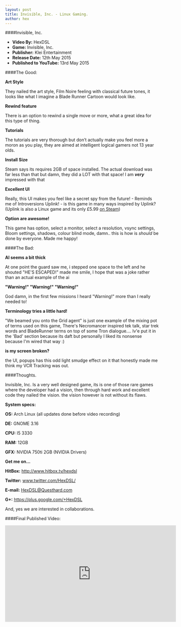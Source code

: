 ```yaml
---
layout: post
title: Invisible, Inc. - Linux Gaming.
author: hex
---
```


####Invisible, Inc.
* **Video By:**					HexDSL
* **Game:** 						Invisible, Inc.
* **Publisher:** 					Klei Entertainment
* **Release Date:** 				12th May 2015
* **Published to YouTube:** 		13rd May 2015

####The Good:

**Art Style**

They nailed the art style, Film Noire feeling with classical future tones, it looks like what I imagine a Blade Runner Cartoon would look like.

**Rewind feature**

There is an option to rewind a single move or more, what a great idea for this type of thing. 

**Tutorials**

The tutorials are very thorough but don’t actually make you feel more a moron as you play, they are aimed at intelligent logical gamers not 13 year olds.

**Install Size**

Steam says its requires 2GB of space installed. The actual download was far less than that but damn, they did a LOT with that space! I am ***very*** 
impressed with that 

**Excellent UI**

Really, this UI makes you feel like a secret spy from the future! - Reminds me of Introversions Uplink! - is this game in many ways inspired by Uplink? (Uplink is also a Linux game and its only £5.99 [on 
Steam](http://store.steampowered.com/app/1510/))

**Option are awesome!**

This game has option, select a monitor, select a resolution, vsync settings, Bloom settings, shadows, colour blind mode, damn.. this is how is 
*should* be done by everyone. Made me happy!

####The Bad:

**AI seems a bit thick**

At one point the guard saw me, i stepped one space to the left and he shouted "HE'S ESCAPED!" made me smile, I hope that was a joke rather than an actual example of the ai

**"Warning!" "Warning!" "Warning!"**

God damn, in the first few missions I heard "Warning!" more than I really needed to!

**Terminology tries a little hard!**

"We beamed you onto the Grid agent" is just one example of the mixing pot of terms used on this game, There's Necromancer inspired tek talk, star trek words and BladeRunner terms on top of some Tron dialogue.... Iv'e put it in the 
'Bad' section because its daft but personally I liked its nonsense because I'm wired that way :) 

**is my screen broken?**

the UI, popups has this odd light smudge effect on it that honestly made me think my VCR Tracking was out. 

####Thoughts. 

Invisible, Inc. Is a very well designed game, its is one of those rare games where the developer had a vision, then through hard work and excellent code they nailed the vision. the vision however is not without its flaws. 

**System specs:**

**OS:** Arch Linux (all updates done before video recording)

**DE:** GNOME 3.16

**CPU:** I5 3330

**RAM:** 12GB

**GFX:**  NVIDIA 750ti 2GB (NVIDIA Drivers)

**Get me on...**

**HitBox:** http://www.hitbox.tv/hexdsl

**Twitter:** www.twitter.com/HexDSL/

**E-mail:** HexDSL@Questhard.com

**G+:** https://plus.google.com/+HexDSL

And, yes we are interested in collaborations. 

####Final Published Video:
<iframe width="560" height="315" src="https://www.youtube.com/embed/kksyImRxy2w" frameborder="0" allowfullscreen></iframe>

